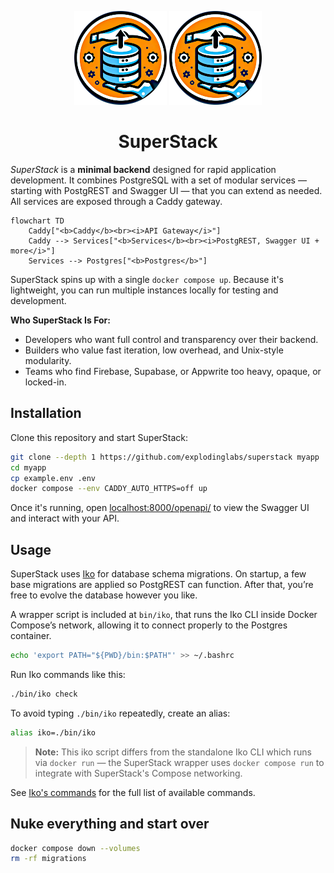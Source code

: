 <p align="center">
  <img alt="SuperStack logo" height="150" src="https://github.com/explodinglabs/superstack/blob/main/images/logo-light.png?raw=true#gh-light-mode-only" />
  <img alt="SuperStack logo" height="150" src="https://github.com/explodinglabs/superstack/blob/main/images/logo-dark.png?raw=true#gh-dark-mode-only" />
</p>

<h1 align="center">
  SuperStack
</h1>

_SuperStack_ is a **minimal backend** designed for rapid application
development. It combines PostgreSQL with a set of modular services — starting
with PostgREST and Swagger UI — that you can extend as needed. All services are
exposed through a Caddy gateway.

```mermaid
flowchart TD
    Caddy["<b>Caddy</b><br><i>API Gateway</i>"]
    Caddy --> Services["<b>Services</b><br><i>PostgREST, Swagger UI + more</i>"]
    Services --> Postgres["<b>Postgres</b>"]
```

SuperStack spins up with a single `docker compose up`. Because it's lightweight,
you can run multiple instances locally for testing and development.

**Who SuperStack Is For:**

- Developers who want full control and transparency over their backend.
- Builders who value fast iteration, low overhead, and Unix-style modularity.
- Teams who find Firebase, Supabase, or Appwrite too heavy, opaque, or locked-in.

## Installation

Clone this repository and start SuperStack:

```sh
git clone --depth 1 https://github.com/explodinglabs/superstack myapp
cd myapp
cp example.env .env
docker compose --env CADDY_AUTO_HTTPS=off up
```

Once it's running, open
[localhost:8000/openapi/](http://localhost:8000/openapi/) to view the Swagger
UI and interact with your API.

## Usage

SuperStack uses [Iko](https://github.com/explodinglabs/iko) for database schema
migrations. On startup, a few base migrations are applied so PostgREST can
function. After that, you’re free to evolve the database however you like.

A wrapper script is included at `bin/iko`, that runs the Iko CLI inside Docker
Compose’s network, allowing it to connect properly to the Postgres container.

```sh
echo 'export PATH="${PWD}/bin:$PATH"' >> ~/.bashrc
```

Run Iko commands like this:

```sh
./bin/iko check
```

To avoid typing `./bin/iko` repeatedly, create an alias:

```sh
alias iko=./bin/iko
```

> **Note:** This iko script differs from the standalone Iko CLI which runs via
> `docker run` — the SuperStack wrapper uses `docker compose run` to integrate
> with SuperStack's Compose networking.

See [Iko's commands]() for the full list of available commands.

## Nuke everything and start over

```sh
docker compose down --volumes
rm -rf migrations
```
